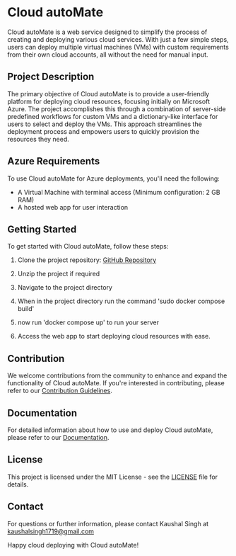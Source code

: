 # Cloud autoMate

Cloud autoMate is a web service designed to simplify the process of creating and deploying various cloud services. With just a few simple steps, users can deploy multiple virtual machines (VMs) with custom requirements from their own cloud accounts, all without the need for manual input.

## Project Description

The primary objective of Cloud autoMate is to provide a user-friendly platform for deploying cloud resources, focusing initially on Microsoft Azure. The project accomplishes this through a combination of server-side predefined workflows for custom VMs and a dictionary-like interface for users to select and deploy the VMs. This approach streamlines the deployment process and empowers users to quickly provision the resources they need.

## Azure Requirements

To use Cloud autoMate for Azure deployments, you'll need the following:

- A Virtual Machine with terminal access (Minimum configuration: 2 GB RAM)
- A hosted web app for user interaction

## Getting Started

To get started with Cloud autoMate, follow these steps:

1. Clone the project repository: [GitHub Repository](https://github.com/Kaushalsingh79/CPT-project)

2. Unzip the project if required
3. Navigate to the project directory
4. When in the project directory run the command 'sudo docker compose build'
5. now run 'docker compose up' to run your server 
6. Access the web app to start deploying cloud resources with ease.

## Contribution

We welcome contributions from the community to enhance and expand the functionality of Cloud autoMate. If you're interested in contributing, please refer to our [Contribution Guidelines](CONTRIBUTING.md).

## Documentation

For detailed information about how to use and deploy Cloud autoMate, please refer to our [Documentation](https://docs.google.com/presentation/d/11FJGFkhI3t8tyrujjRo9dVvgs1auYwxPmDGk5QWxf2g/edit?usp=sharing).

## License

This project is licensed under the MIT License - see the [LICENSE](LICENSE) file for details.

## Contact

For questions or further information, please contact Kaushal Singh at kaushalsingh1719@gmail.com

Happy cloud deploying with Cloud autoMate!
